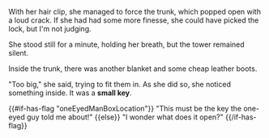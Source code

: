 With her hair clip, she managed to force the trunk, which popped open with a loud crack. If she had had some more finesse, she could have picked the lock, but I'm not judging.

She stood still for a minute, holding her breath, but the tower remained silent.

Inside the trunk, there was another blanket and some cheap leather boots.

"Too big," she said, trying to fit them in. As she did so, she noticed something inside. It was a **small key**.

{{#if-has-flag "oneEyedManBoxLocation"}}
"This must be the key the one-eyed guy told me about!"
{{else}}
"I wonder what does it open?"
{{/if-has-flag}}

